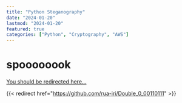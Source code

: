 ```yaml
---
title: "Python Steganography"
date: "2024-01-20"
lastmod: "2024-01-20"
featured: true
categories: ["Python", "Cryptography", "AWS"]
---
```


# spoooooook


[You should be redirected here...](https://github.com/rua-iri/Double_0_00110111)


{{< redirect href="https://github.com/rua-iri/Double_0_00110111" >}}


